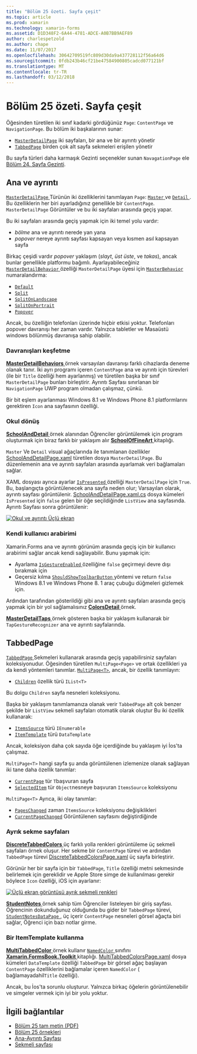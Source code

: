 ```yaml
---
title: "Bölüm 25 özeti. Sayfa çeşit"
ms.topic: article
ms.prod: xamarin
ms.technology: xamarin-forms
ms.assetid: D1D348F2-6A44-4781-ADCE-A0B7BB9AEF89
author: charlespetzold
ms.author: chape
ms.date: 11/07/2017
ms.openlocfilehash: 30642709519fc809d30da9a437728112f56a64d6
ms.sourcegitcommit: 0fdb243b46cf21be47584900805cadcd077121bf
ms.translationtype: MT
ms.contentlocale: tr-TR
ms.lasthandoff: 03/12/2018
---
```

# <a name="summary-of-chapter-25-page-varieties"></a>Bölüm 25 özeti. Sayfa çeşit

Öğesinden türetilen iki sınıf kadarki gördüğünüz `Page`: `ContentPage` ve `NavigationPage`. Bu bölüm iki başkalarının sunar:

- [`MasterDetailPage`](https://developer.xamarin.com/api/type/Xamarin.Forms.MasterDetailPage/) iki sayfaları, bir ana ve bir ayrıntı yönetir
- [`TabbedPage`](https://developer.xamarin.com/api/type/Xamarin.Forms.TabbedPage/) birden çok alt sayfa sekmeleri erişilen yönetir

Bu sayfa türleri daha karmaşık Gezinti seçenekler sunan `NavagationPage` ele [Bölüm 24. Sayfa Gezinti](~/xamarin-forms/creating-mobile-apps-xamarin-forms/summaries/chapter24.md).

## <a name="master-and-detail"></a>Ana ve ayrıntı

[ `MasterDetailPage` ](https://developer.xamarin.com/api/type/Xamarin.Forms.MasterDetailPage/) Türünün iki özelliklerini tanımlayan `Page`: [ `Master` ](https://developer.xamarin.com/api/property/Xamarin.Forms.MasterDetailPage.Master/) ve [ `Detail` ](https://developer.xamarin.com/api/property/Xamarin.Forms.MasterDetailPage.Detail/). Bu özelliklerin her biri ayarladığınız genellikle bir `ContentPage`. `MasterDetailPage` Görüntüler ve bu iki sayfaları arasında geçiş yapar.

Bu iki sayfaları arasında geçiş yapmak için iki temel yolu vardır:

- *bölme* ana ve ayrıntı nerede yan yana
- *popover* nereye ayrıntı sayfası kapsayan veya kısmen asıl kapsayan sayfa

Birkaç çeşidi vardır *popover* yaklaşım (*slayt*, *üst üste*, ve *takas*), ancak bunlar genellikle platformu bağımlı. Ayarlayabileceğiniz [ `MasterDetailBehavior` ](https://developer.xamarin.com/api/property/Xamarin.Forms.MasterDetailPage.MasterBehavior/) özelliği `MasterDetailPage` üyesi için [ `MasterBehavior` ](https://developer.xamarin.com/api/type/Xamarin.Forms.MasterBehavior/) numaralandırma:

- [`Default`](https://developer.xamarin.com/api/field/Xamarin.Forms.MasterBehavior.Default/)
- [`Split`](https://developer.xamarin.com/api/field/Xamarin.Forms.MasterBehavior.Split/)
- [`SplitOnLandscape`](https://developer.xamarin.com/api/field/Xamarin.Forms.MasterBehavior.SplitOnLandscape/)
- [`SplitOnPortrait`](https://developer.xamarin.com/api/field/Xamarin.Forms.MasterBehavior.SplitOnPortrait/)
- [`Popover`](https://developer.xamarin.com/api/field/Xamarin.Forms.MasterBehavior.Popover/)

Ancak, bu özelliğin telefonları üzerinde hiçbir etkisi yoktur. Telefonları popover davranışı her zaman vardır. Yalnızca tabletler ve Masaüstü windows bölünmüş davranışa sahip olabilir.

### <a name="exploring-the-behaviors"></a>Davranışları keşfetme

[ **MasterDetailBehaviors** ](https://github.com/xamarin/xamarin-forms-book-samples/tree/master/Chapter25/MasterDetailBehaviors) örnek varsayılan davranışı farklı cihazlarda deneme olanak tanır. İki ayrı programı içeren `ContentPage` ana ve ayrıntı için türevleri (ile bir `Title` özelliği hem ayarlanmış) ve türetilen başka bir sınıf `MasterDetailPage` bunları birleştirir. Ayrıntı Sayfası sınırlanan bir `NavigationPage` UWP program olmadan çalışmaz, çünkü.

Bir bit eşlem ayarlanması Windows 8.1 ve Windows Phone 8.1 platformlarını gerektiren `Icon` ana sayfasının özelliği.

### <a name="back-to-school"></a>Okul dönüş

[ **SchoolAndDetail** ](https://github.com/xamarin/xamarin-forms-book-samples/tree/master/Chapter25/SchoolAndDetail) örnek alanından Öğrenciler görüntülemek için program oluşturmak için biraz farklı bir yaklaşım alır [ **SchoolOfFineArt** ](https://github.com/xamarin/xamarin-forms-book-samples/tree/master/Libraries/SchoolOfFineArt) kitaplığı.

`Master` Ve `Detail` visual ağaçlarında ile tanımlanan özellikler [SchoolAndDetailPage.xaml](https://github.com/xamarin/xamarin-forms-book-samples/blob/master/Chapter25/SchoolAndDetail/SchoolAndDetail/SchoolAndDetail/SchoolAndDetailPage.xaml) türetilen dosya `MasterDetailPage`. Bu düzenlemenin ana ve ayrıntı sayfaları arasında ayarlamak veri bağlamaları sağlar.

XAML dosyası ayrıca ayarlar [ `IsPresented` ](https://developer.xamarin.com/api/property/Xamarin.Forms.MasterDetailPage.IsPresented/) özelliği `MasterDetailPage` için `True`. Bu, başlangıçta görüntülenecek ana sayfa neden olur; Varsayılan olarak, ayrıntı sayfası görüntülenir. [SchoolAndDetailPage.xaml.cs](https://github.com/xamarin/xamarin-forms-book-samples/blob/master/Chapter25/SchoolAndDetail/SchoolAndDetail/SchoolAndDetail/SchoolAndDetailPage.xaml.cs) dosya kümeleri `IsPresented` için `false` gelen bir öğe seçildiğinde `ListView` ana sayfasında. Ayrıntı Sayfası sonra görüntülenir:

[![Okul ve ayrıntı Üçlü ekran](images/ch25fg09-small.png "bir MasterDetailPage ayrıntı sayfasından")](images/ch25fg09-large.png#lightbox "bir MasterDetailPage ayrıntı sayfasından")

### <a name="your-own-user-interface"></a>Kendi kullanıcı arabirimi

Xamarin.Forms ana ve ayrıntı görünüm arasında geçiş için bir kullanıcı arabirimi sağlar ancak kendi sağlayabilir. Bunu yapmak için:

- Ayarlama [ `IsGestureEnabled` ](https://developer.xamarin.com/api/property/Xamarin.Forms.MasterDetailPage.IsGestureEnabled/) özelliğine `false` geçirmeyi devre dışı bırakmak için
- Geçersiz kılma [ `ShouldShowToolbarButton` ](https://developer.xamarin.com/api/member/Xamarin.Forms.MasterDetailPage.ShouldShowToolbarButton()/) yöntemi ve return `false` Windows 8.1 ve Windows Phone 8. 1 araç çubuğu düğmeleri gizlemek için.

Ardından tarafından gösterildiği gibi ana ve ayrıntı sayfaları arasında geçiş yapmak için bir yol sağlamalısınız [ **ColorsDetail** ](https://github.com/xamarin/xamarin-forms-book-samples/tree/master/Chapter25/ColorsDetails) örnek.

[ **MasterDetailTaps** ](https://github.com/xamarin/xamarin-forms-book-samples/tree/master/Chapter25/MasterDetailTaps) örnek gösteren başka bir yaklaşım kullanarak bir `TapGestureRecognizer` ana ve ayrıntı sayfalarında.

## <a name="tabbedpage"></a>TabbedPage

[ `TabbedPage` ](https://developer.xamarin.com/api/type/Xamarin.Forms.TabbedPage/) Sekmeleri kullanarak arasında geçiş yapabilirsiniz sayfaları koleksiyonudur. Öğesinden türetilen `MultiPage<Page>` ve ortak özellikleri ya da kendi yöntemleri tanımlar. [`MultiPage<T>`](https://developer.xamarin.com/api/type/Xamarin.Forms.MultiPage%3CT%3E/), ancak, bir özellik tanımlayın:

- [`Children`](https://developer.xamarin.com/api/property/Xamarin.Forms.MultiPage%3CT%3E.Children/) özellik türü `IList<T>`

Bu dolgu `Children` sayfa nesneleri koleksiyonu.

Başka bir yaklaşım tanımlamanıza olanak verir `TabbedPage` alt çok benzer şekilde bir `ListView` sekmeli sayfaları otomatik olarak oluştur Bu iki özellik kullanarak:

- [`ItemsSource`](https://developer.xamarin.com/api/property/Xamarin.Forms.MultiPage%3CT%3E.ItemsSource/) türü `IEnumerable`
- [`ItemTemplate`](https://developer.xamarin.com/api/property/Xamarin.Forms.MultiPage%3CT%3E.ItemTemplate/) türü `DataTemplate`

Ancak, koleksiyon daha çok sayıda öğe içerdiğinde bu yaklaşım iyi İos'ta çalışmaz.

`MultiPage<T>` hangi sayfa şu anda görüntülenen izlemenize olanak sağlayan iki tane daha özellik tanımlar:

- [`CurrentPage`](https://developer.xamarin.com/api/property/Xamarin.Forms.MultiPage%3CT%3E.CurrentPage/) tür `T`başvuran sayfa
- [`SelectedItem`](https://developer.xamarin.com/api/property/Xamarin.Forms.MultiPage%3CT%3E.SelectedItem/) tür `Object`nesneye başvuran `ItemsSource` koleksiyonu

`MultiPage<T>` Ayrıca, iki olay tanımlar:

- [`PagesChanged`](https://developer.xamarin.com/api/event/Xamarin.Forms.MultiPage%3CT%3E.PagesChanged/) zaman `ItemsSource` koleksiyonu değişiklikleri
- [`CurrentPageChanged`](https://developer.xamarin.com/api/event/Xamarin.Forms.MultiPage%3CT%3E.CurrentPageChanged/) Görüntülenen sayfasını değiştirdiğinde

### <a name="discrete-tab-pages"></a>Ayrık sekme sayfaları

[ **DiscreteTabbedColors** ](https://github.com/xamarin/xamarin-forms-book-samples/tree/master/Chapter25/DiscreteTabbedColors) üç farklı yolla renkleri görüntüleme üç sekmeli sayfaları örnek oluşur. Her sekme bir `ContentPage` türevi ve ardından `TabbedPage` türevi [DiscreteTabbedColorsPage.xaml](https://github.com/xamarin/xamarin-forms-book-samples/blob/master/Chapter25/DiscreteTabbedColors/DiscreteTabbedColors/DiscreteTabbedColors/DiscreteTabbedColorsPage.xaml) üç sayfa birleştirir.

Görünür her bir sayfa için bir `TabbedPage`, `Title` özelliği metni sekmesinde belirlemek için gereklidir ve Apple Store simge de kullanılması gerekir böylece `Icon` özelliği, iOS için ayarlanır:

[![Üçlü ekran görüntüsü ayrık sekmeli renkleri](images/ch25fg13-small.png "TabbedPage")](images/ch25fg13-large.png#lightbox "TabbedPage")

[ **StudentNotes** ](https://github.com/xamarin/xamarin-forms-book-samples/tree/master/Chapter25/StudentNotes) örnek sahip tüm Öğrenciler listeleyen bir giriş sayfası. Öğrencinin dokunduğunuz olduğunda bu gider bir `TabbedPage` türevi, [ `StudentNotesDataPage` ](https://github.com/xamarin/xamarin-forms-book-samples/blob/master/Chapter25/StudentNotes/StudentNotes/StudentNotes/StudentNotesDataPage.xaml), üç içerir `ContentPage` nesneleri görsel ağaçta biri sağlar, Öğrenci için bazı notlar girme.

### <a name="using-an-itemtemplate"></a>Bir ItemTemplate kullanma

[ **MultiTabbedColor** ](https://github.com/xamarin/xamarin-forms-book-samples/tree/master/Chapter25/MultiTabbedColors) örnek kullanır [ `NamedColor` ](https://github.com/xamarin/xamarin-forms-book-samples/blob/master/Libraries/Xamarin.FormsBook.Toolkit/Xamarin.FormsBook.Toolkit/NamedColor.cs) sınıfını [ **Xamarin.FormsBook.Toolkit** ](https://github.com/xamarin/xamarin-forms-book-samples/tree/master/Libraries/Xamarin.FormsBook.Toolkit) kitaplığı. [MultiTabbedColorsPage.xaml](https://github.com/xamarin/xamarin-forms-book-samples/blob/master/Chapter25/MultiTabbedColors/MultiTabbedColors/MultiTabbedColors/MultiTabbedColorsPage.xaml) dosya kümeleri `DataTemplate` özelliği `TabbedPage` bir görsel ağaç başlayan `ContentPage` özelliklerini bağlamalar içeren `NamedColor` ( bağlamayadahil`Title` özelliği).

Ancak, bu İos'ta sorunlu oluşturur. Yalnızca birkaç öğelerin görüntülenebilir ve simgeler vermek için iyi bir yolu yoktur.



## <a name="related-links"></a>İlgili bağlantılar

- [Bölüm 25 tam metin (PDF)](https://download.xamarin.com/developer/xamarin-forms-book/XamarinFormsBook-Ch25-Apr2016.pdf)
- [Bölüm 25 örnekleri](https://github.com/xamarin/xamarin-forms-book-samples/tree/master/Chapter25)
- [Ana-Ayrıntı Sayfası](~/xamarin-forms/app-fundamentals/navigation/master-detail-page.md)
- [Sekmeli sayfası](~/xamarin-forms/app-fundamentals/navigation/tabbed-page.md)
